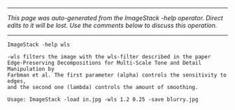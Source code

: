 
---

_This page was auto-generated from the ImageStack -help operator. Direct edits to it will be lost. Use the comments below to discuss this operation._

---

```
ImageStack -help wls

-wls filters the image with the wls-filter described in the paper
Edge-Preserving Decompositions for Multi-Scale Tone and Detail Manipulation by
Farbman et al. The first parameter (alpha) controls the sensitivity to edges,
and the second one (lambda) controls the amount of smoothing.

Usage: ImageStack -load in.jpg -wls 1.2 0.25 -save blurry.jpg
```